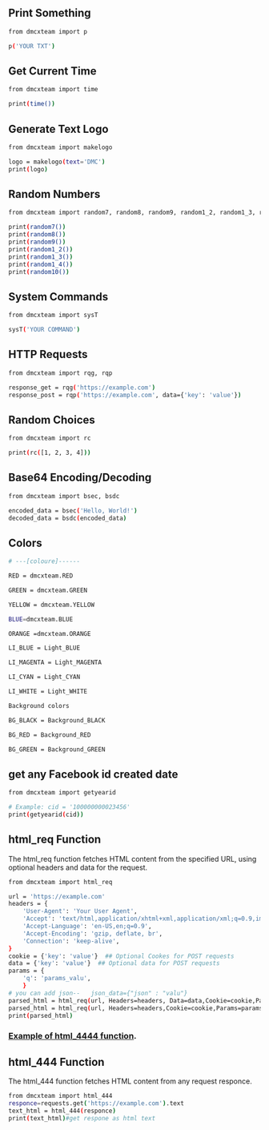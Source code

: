 ## Print Something
```bash
from dmcxteam import p

p('YOUR TXT')
```
## Get Current Time
```bash
from dmcxteam import time

print(time())
```
## Generate Text Logo
```bash
from dmcxteam import makelogo

logo = makelogo(text='DMC')
print(logo)
```
## Random Numbers
```bash
from dmcxteam import random7, random8, random9, random1_2, random1_3, random1_4, random10

print(random7())
print(random8())
print(random9())
print(random1_2())
print(random1_3())
print(random1_4())
print(random10())
```
## System Commands
```bash
from dmcxteam import sysT

sysT('YOUR COMMAND')
```
## HTTP Requests
```bash
from dmcxteam import rqg, rqp

response_get = rqg('https://example.com')
response_post = rqp('https://example.com', data={'key': 'value'})
```
## Random Choices
```bash
from dmcxteam import rc

print(rc([1, 2, 3, 4]))

```
## Base64 Encoding/Decoding
```bash
from dmcxteam import bsec, bsdc

encoded_data = bsec('Hello, World!')
decoded_data = bsdc(encoded_data)
```
## Colors
```bash
# ---[coloure]------

RED = dmcxteam.RED

GREEN = dmcxteam.GREEN

YELLOW = dmcxteam.YELLOW

BLUE=dmcxteam.BLUE

ORANGE =dmcxteam.ORANGE

LI_BLUE = Light_BLUE

LI_MAGENTA = Light_MAGENTA

LI_CYAN = Light_CYAN

LI_WHITE = Light_WHITE

Background colors

BG_BLACK = Background_BLACK

BG_RED = Background_RED

BG_GREEN = Background_GREEN 

```
## get any Facebook id created date
```bash
from dmcxteam import getyearid

# Example: cid = '100000000023456'
print(getyearid(cid))
```
## html_req Function
The html_req function fetches HTML content from the specified URL, using optional headers and data for the request.
```bash
from dmcxteam import html_req

url = 'https://example.com'
headers = {
    'User-Agent': 'Your User Agent',
    'Accept': 'text/html,application/xhtml+xml,application/xml;q=0.9,image/webp,image/apng,*/*;q=0.8',
    'Accept-Language': 'en-US,en;q=0.9',
    'Accept-Encoding': 'gzip, deflate, br',
    'Connection': 'keep-alive',
}
cookie = {'key': 'value'}  ## Optional Cookes for POST requests
data = {'key': 'value'}  ## Optional data for POST requests
params = {
    'q': 'params_valu',
    }
# you can add json--   json_data={"json" : "valu"}
parsed_html = html_req(url, Headers=headers, Data=data,Cookie=cookie,Params=params) ## data for POST requests 
parsed_html = html_req(url, Headers=headers,Cookie=cookie,Params=params) ##  for Get requests 
print(parsed_html)
```
### [Example of  html_4444 function](https://github.com/TEAM-DMC-444/dmcxteam/tree/main/html_444).


## html_444 Function
The html_444 function fetches HTML content from any request responce.
```bash
from dmcxteam import html_444
responce=requests.get('https://example.com').text
text_html = html_444(responce)
print(text_html)#get respone as html text
```
